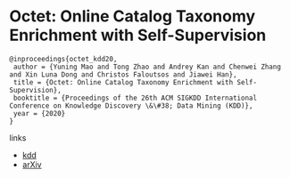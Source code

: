# Octet: Online Catalog Taxonomy Enrichment with Self-Supervision

```
@inproceedings{octet_kdd20,
 author = {Yuning Mao and Tong Zhao and Andrey Kan and Chenwei Zhang and Xin Luna Dong and Christos Faloutsos and Jiawei Han},
 title = {Octet: Online Catalog Taxonomy Enrichment with Self-Supervision},
 booktitle = {Proceedings of the 26th ACM SIGKDD International Conference on Knowledge Discovery \&\#38; Data Mining (KDD)},
 year = {2020}
}
```

links
- [kdd](https://www.kdd.org/kdd2020/accepted-papers/view/octet-online-catalog-taxonomy-enrichment-with-self-supervision)
- [arXiv](https://arxiv.org/abs/2006.10276)
